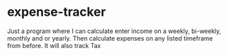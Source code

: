 # expense-tracker
Just a program where I can calculate enter income on a weekly, bi-weekly, monthly and or yearly. Then calculate expenses on any listed timeframe from before. It will also track Tax
